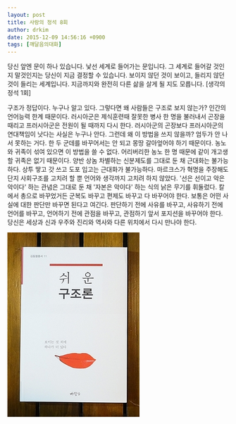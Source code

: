 ```yaml
---
layout: post
title: 사랑의 정석 8회
author: drkim
date: 2015-12-09 14:56:16 +0900
tags: [깨달음의대화]
---
```

당신 앞엔 문이 하나 있습니다. 낯선 세계로 들어가는 문입니다. 그 세계로 들어갈 것인지 말것인지는 당신이 지금 결정할 수 있습니다. 보이지 않던 것이 보이고, 들리지 않던 것이 들리는 세계입니다. 지금까지와 완전히 다른 삶을 살게 될 지도 모릅니다. [생각의 정석 1회]

  


구조가 정답이다. 누구나 알고 있다. 그렇다면 왜 사람들은 구조로 보지 않는가? 인간의 언어능력 한계 때문이다. 러시아군은 제식훈련때 잘못한 병사 한 명을 불러내서 곤장을 때리고 프러시아군은 전원이 될 때까지 다시 한다. 러시아군의 곤장보다 프러시아군의 연대책임이 낫다는 사실은 누구나 안다. 그런데 왜 이 방법을 쓰지 않을까? 엄두가 안 나서 못하는 거다. 한 두 군데를 바꾸어서는 안 되고 몽땅 갈아엎어야 하기 때문이다. 농노와 귀족이 섞여 있으면 이 방법을 쓸 수 없다. 어리버리한 농노 한 명 때문에 같이 개고생할 귀족은 없기 때문이다. 양반 상놈 차별하는 신분제도를 그대로 둔 채 근대화는 불가능하다. 상투 땋고 갓 쓰고 도포 입고는 근대화가 불가능하다. 마르크스가 혁명을 주장해도 단지 사회구조를 고치려 할 뿐 언어와 생각까지 고치려 하지 않았다. '선은 선이고 악은 악이다' 하는 관념은 그대로 둔 채 '자본은 악이다' 하는 식의 낡은 무기를 휘둘렀다. 칼에서 총으로 바꾸었거든 군복도 바꾸고 편제도 바꾸고 다 바꾸어야 한다. 보통은 어떤 사실에 대한 판단만 바꾸면 된다고 여긴다. 판단하기 전에 사유를 바꾸고, 사유하기 전에 언어를 바꾸고, 언어하기 전에 관점을 바꾸고, 관점하기 앞서 포지션을 바꾸어야 한다. 당신은 세상과 신과 우주와 진리와 역사와 다른 위치에서 다시 만나야 한다. 

  



![](/files/attach/images/198/286/646/DSC01488.JPG)